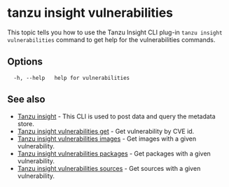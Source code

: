 # tanzu insight vulnerabilities

This topic tells you how to use the Tanzu Insight CLI plug-in
`tanzu insight vulnerabilities` command to get help for the vulnerabilities commands.

## <a id='options'></a>Options

```console
  -h, --help   help for vulnerabilities
```

## <a id='see-also'></a>See also

* [Tanzu insight](insight.md)	 - This CLI is used to post data and query the metadata store.
* [Tanzu insight vulnerabilities get](insight-vulnerabilities-get.md)	 - Get vulnerability by CVE id.
* [Tanzu insight vulnerabilities images](insight-vulnerabilities-images.md)	 - Get images with a given vulnerability.
* [Tanzu insight vulnerabilities packages](insight-vulnerabilities-packages.md)	 - Get packages with a given vulnerability.
* [Tanzu insight vulnerabilities sources](insight-vulnerabilities-sources.md)	 - Get sources with a given vulnerability.
